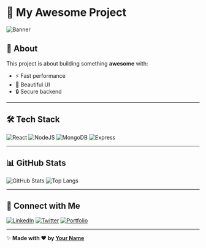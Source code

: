 # 🚀 My Awesome Project

![Banner](https://raw.githubusercontent.com/yourusername/yourrepo/main/assets/banner.png)

## 📖 About
This project is about building something **awesome** with:
- ⚡ Fast performance
- 🎨 Beautiful UI
- 🔒 Secure backend

---

## 🛠️ Tech Stack
![React](https://img.shields.io/badge/React-20232A?style=for-the-badge&logo=react&logoColor=61DAFB)
![NodeJS](https://img.shields.io/badge/Node.js-43853D?style=for-the-badge&logo=node.js&logoColor=white)
![MongoDB](https://img.shields.io/badge/MongoDB-4EA94B?style=for-the-badge&logo=mongodb&logoColor=white)
![Express](https://img.shields.io/badge/Express.js-404D59?style=for-the-badge)

---

## 📊 GitHub Stats
![GitHub Stats](https://github-readme-stats.vercel.app/api?username=yourusername&show_icons=true&theme=radical)
![Top Langs](https://github-readme-stats.vercel.app/api/top-langs/?username=yourusername&layout=compact&theme=radical)

---

## 🔗 Connect with Me
[![LinkedIn](https://img.shields.io/badge/LinkedIn-blue?style=for-the-badge&logo=linkedin)](https://linkedin.com/in/yourusername)
[![Twitter](https://img.shields.io/badge/Twitter-black?style=for-the-badge&logo=twitter)](https://twitter.com/yourusername)
[![Portfolio](https://img.shields.io/badge/Portfolio-FF7139?style=for-the-badge&logo=firefox)](https://yourwebsite.com)

---

✨ **Made with ❤️ by [Your Name](https://github.com/adarshsuman-0707)**
